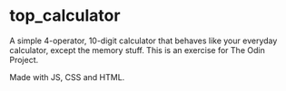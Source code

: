 # top_calculator
A simple 4-operator, 10-digit calculator that behaves like your everyday calculator, except the memory stuff.
This is an exercise for The Odin Project.

Made with JS, CSS and HTML.
